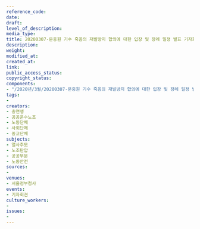 ```yaml
---
reference_code: 
date: 
draft: 
level_of_description: 
media_type: 
title: 20200307-문중원 기수 죽음의 재발방지 합의에 대한 입장 및 장례 일정 발표 기자회견
description: 
weight: 
modified_at: 
created_at: 
link: 
public_access_status: 
copyright_status: 
components:
- "/2020년/3월/20200307-문중원 기수 죽음의 재발방지 합의에 대한 입장 및 장례 일정 발표 기자회견/2_CTU2742.jpg"
tags:
- 
creators:
- 총연맹
- 공공운수노조
- 노동단체
- 사회단체
- 종교단체
subjects:
- 열사추모
- 노조탄압
- 공공부문
- 노동안전
sources:
- 
venues:
- 서울정부청사
events:
- 기자회견
culture_workers:
- 
issues:
- 
---
```

